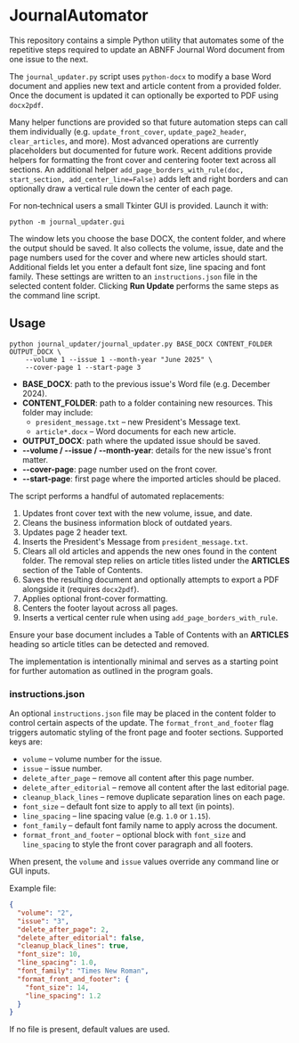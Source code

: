 # JournalAutomator

This repository contains a simple Python utility that automates some of the repetitive
steps required to update an ABNFF Journal Word document from one issue to the next.

The `journal_updater.py` script uses `python-docx` to modify a base Word document and
applies new text and article content from a provided folder. Once the document is
updated it can optionally be exported to PDF using `docx2pdf`.

Many helper functions are provided so that future automation steps can call them
individually (e.g. `update_front_cover`, `update_page2_header`, `clear_articles`,
and more). Most advanced operations are currently placeholders but documented
for future work.
Recent additions provide helpers for formatting the front cover and centering footer text across all sections.
An additional helper `add_page_borders_with_rule(doc, start_section, add_center_line=False)`
adds left and right borders and can optionally draw a vertical rule down the center of each page.

For non‑technical users a small Tkinter GUI is provided. Launch it with:

```
python -m journal_updater.gui
```

The window lets you choose the base DOCX, the content folder, and where the
output should be saved. It also collects the volume, issue, date and the page
numbers used for the cover and where new articles should start. Additional
fields let you enter a default font size, line spacing and font family. These
settings are written to an `instructions.json` file in the selected content
folder. Clicking **Run Update** performs the same steps as the command line
script.
## Usage

```
python journal_updater/journal_updater.py BASE_DOCX CONTENT_FOLDER OUTPUT_DOCX \
    --volume 1 --issue 1 --month-year "June 2025" \
    --cover-page 1 --start-page 3
```

- **BASE_DOCX**: path to the previous issue's Word file (e.g. December 2024).
- **CONTENT_FOLDER**: path to a folder containing new resources. This folder may
  include:
  - `president_message.txt` – new President's Message text.
  - `article*.docx` – Word documents for each new article.
- **OUTPUT_DOCX**: path where the updated issue should be saved.
- **--volume / --issue / --month-year**: details for the new
  issue's front matter.
- **--cover-page**: page number used on the front cover.
- **--start-page**: first page where the imported articles should be placed.

The script performs a handful of automated replacements:

1. Updates front cover text with the new volume, issue, and date.
2. Cleans the business information block of outdated years.
3. Updates page 2 header text.
4. Inserts the President's Message from `president_message.txt`.
5. Clears all old articles and appends the new ones found in the
   content folder. The removal step relies on article titles listed
   under the **ARTICLES** section of the Table of Contents.
6. Saves the resulting document and optionally attempts to export a PDF
   alongside it (requires `docx2pdf`).
7. Applies optional front-cover formatting.
8. Centers the footer layout across all pages.
9. Inserts a vertical center rule when using `add_page_borders_with_rule`.

Ensure your base document includes a Table of Contents with an
**ARTICLES** heading so article titles can be detected and removed.

The implementation is intentionally minimal and serves as a starting
point for further automation as outlined in the program goals.

### instructions.json

An optional `instructions.json` file may be placed in the content folder to control certain aspects of the update. The `format_front_and_footer` flag triggers automatic styling of the front page and footer sections. Supported keys are:

- `volume` – volume number for the issue.
- `issue` – issue number.
- `delete_after_page` – remove all content after this page number.
- `delete_after_editorial` – remove all content after the last editorial page.
- `cleanup_black_lines` – remove duplicate separation lines on each page.
- `font_size` – default font size to apply to all text (in points).
- `line_spacing` – line spacing value (e.g. `1.0` or `1.15`).
- `font_family` – default font family name to apply across the document.
- `format_front_and_footer` – optional block with `font_size` and
  `line_spacing` to style the front cover paragraph and all footers.

When present, the `volume` and `issue` values override any command line or GUI
inputs.

Example file:

```json
{
  "volume": "2",
  "issue": "3",
  "delete_after_page": 2,
  "delete_after_editorial": false,
  "cleanup_black_lines": true,
  "font_size": 10,
  "line_spacing": 1.0,
  "font_family": "Times New Roman",
  "format_front_and_footer": {
    "font_size": 14,
    "line_spacing": 1.2
  }
}
```

If no file is present, default values are used.
